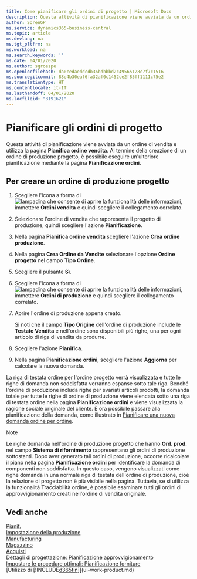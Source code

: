 ```yaml
---
title: Come pianificare gli ordini di progetto | Microsoft Docs
description: Questa attività di pianificazione viene avviata da un ordine di vendita e utilizza la pagina **Pianifica ordine vendita**. Al termine della creazione di un ordine di produzione progetto, è possibile eseguire un'ulteriore pianificazione mediante la pagina **Pianificazione ordini**.
author: SorenGP
ms.service: dynamics365-business-central
ms.topic: article
ms.devlang: na
ms.tgt_pltfrm: na
ms.workload: na
ms.search.keywords: ''
ms.date: 04/01/2020
ms.author: sgroespe
ms.openlocfilehash: da0cedaeddcdb36bdbbbd2c49565128c7f7c1516
ms.sourcegitcommit: 88e4b30eaf6fa32af0c1452ce2f85ff1111c75e2
ms.translationtype: HT
ms.contentlocale: it-IT
ms.lasthandoff: 04/01/2020
ms.locfileid: "3191621"
---
```

# <a name="plan-project-orders"></a>Pianificare gli ordini di progetto
Questa attività di pianificazione viene avviata da un ordine di vendita e utilizza la pagina **Pianifica ordine vendita**. Al termine della creazione di un ordine di produzione progetto, è possibile eseguire un'ulteriore pianificazione mediante la pagina **Pianificazione ordini**.  

## <a name="to-create-a-project-production-order"></a>Per creare un ordine di produzione progetto  

1.  Scegliere l'icona a forma di ![lampadina che consente di aprire la funzionalità delle informazioni](media/ui-search/search_small.png "Informazioni sull'operazione che si desidera eseguire"), immettere **Ordini vendita** e quindi scegliere il collegamento correlato.  
2.  Selezionare l'ordine di vendita che rappresenta il progetto di produzione, quindi scegliere l'azione **Pianificazione**.  
4.  Nella pagina **Pianifica ordine vendita** scegliere l'azione **Crea ordine produzione**.  
5.  Nella pagina **Crea Ordine da Vendite** selezionare l'opzione **Ordine progetto** nel campo **Tipo Ordine**.  
6.  Scegliere il pulsante **Sì**.  
7.  Scegliere l'icona a forma di ![lampadina che consente di aprire la funzionalità delle informazioni](media/ui-search/search_small.png "Informazioni sull'operazione che si desidera eseguire"), immettere **Ordini di produzione** e quindi scegliere il collegamento correlato.
8. Aprire l'ordine di produzione appena creato.  

    Si noti che il campo **Tipo Origine** dell'ordine di produzione include le **Testate Vendita** e nell'ordine sono disponibili più righe, una per ogni articolo di riga di vendita da produrre.  
9. Scegliere l'azione **Pianifica**.
10. Nella pagina **Pianificazione ordini**, scegliere l'azione **Aggiorna** per calcolare la nuova domanda.  

La riga di testata ordine per l'ordine progetto verrà visualizzata e tutte le righe di domanda non soddisfatta verranno espanse sotto tale riga. Benché l'ordine di produzione includa righe per svariati articoli prodotti, la domanda totale per tutte le righe di ordine di produzione viene elencata sotto una riga di testata ordine nella pagina **Pianificazione ordini** e viene visualizzata la ragione sociale originale del cliente. È ora possibile passare alla pianificazione della domanda, come illustrato in [Pianificare una nuova domanda ordine per ordine](production-how-to-plan-for-new-demand.md).  

> [!NOTE]  
>  Le righe domanda nell'ordine di produzione progetto che hanno **Ord. prod.** nel campo **Sistema di rifornimento** rappresentano gli ordini di produzione sottostanti. Dopo aver generato tali ordini di produzione, occorre ricalcolare il piano nella pagina **Pianificazione ordini** per identificare la domanda di componenti non soddisfatta. In questo caso, vengono visualizzati come righe domanda in una normale riga di testata dell'ordine di produzione, cioè la relazione di progetto non è più visibile nella pagina. Tuttavia, se si utilizza la funzionalità Tracciabilità ordine, è possibile esaminare tutti gli ordini di approvvigionamento creati nell'ordine di vendita originale.  

## <a name="see-also"></a>Vedi anche
[Pianif.](production-planning.md)   
[Impostazione della produzione](production-configure-production-processes.md)  
[Manufacturing](production-manage-manufacturing.md)    
[Magazzino](inventory-manage-inventory.md)  
[Acquisti](purchasing-manage-purchasing.md)  
[Dettagli di progettazione: Pianificazione approvvigionamento](design-details-supply-planning.md)   
[Impostare le procedure ottimali: Pianificazione forniture](setup-best-practices-supply-planning.md)  
[Utilizzo di [!INCLUDE[d365fin](includes/d365fin_md.md)]](ui-work-product.md)
